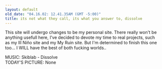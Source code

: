 ```yaml
---
layout: default
old_date: "04.16.02: 12.41.35AM (GMT -5:00)"
title: its not what they call, its what you answer to, dissolve
---
```


This site will undergo changes to be my personal site. There really won't be
anything usefull here, I've decided to devote my time to real projects, such
as my Ill Niño site and my My Ruin site. But I'm determined to finish this one
too... I WILL have the best of both fucking worlds..

MUSIC: Skiblab - Dissolve  
TODAY'S PICTURE: None
